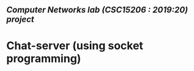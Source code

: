 ## _Computer Networks lab (CSC15206 : 2019:20) project_

# **Chat-server (using socket programming)**


